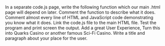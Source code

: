 
In a separate code.js page, write the following function which our main .html page will depend on later.
Comment the function to describe what it does.
Comment almost every line of HTML and JavaScript code demonstrating you know what it does.
Link the code.js file to the main HTML file.
Test the program and print screen the output.
Add a great User Experience, Turn this into Quarks Casino or another famous Sci-Fi Casino.
Write a title and paragraph about your place for the user.
